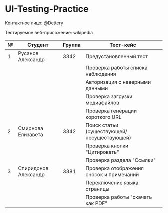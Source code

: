 # UI-Testing-Practice
Контактное лицо: @Dettery

Тестируемое веб-приложение: wikipedia

| №  | Студент               | Группа | Тест-кейс                                              |
|----|-----------------------|--------|--------------------------------------------------------|
| 1  | Русанов Александр     | 3342   | Предустановленный тест                                 |
|    |                       |        | Проверка работы cписка наблюдения                      |
|    |                       |        | Авторизация с неверными данными                        |
|    |                       |        | Проверка загрузки медиафайлов                          |
|    |                       |        | Проверка генерации короткого URL                       |
| 2  | Смирнова Елизавета    | 3342   | Поиск статьи (существующей/несуществующей)             |
|    |                       |        | Проверка кнопки "Цитировать"                           |
|    |                       |        | Проверка раздела "Ссылки"                              |
| 3  | Спиридонов Александр  | 3381   | Проверка отображения сносок и примечаний               |
|    |                       |        | Переключение языка страницы                            |
|    |                       |        | Проверка работы "скачать как PDF"                      |
